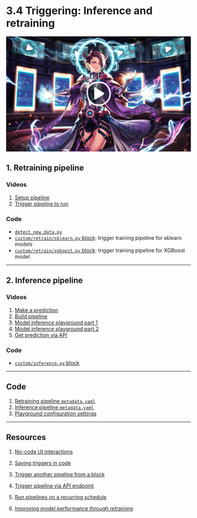 # 3.4 Triggering: Inference and retraining

<a href="https://youtube.com/playlist?list=PLBpweK9KQBJ6p7GL1rVCOqe4_gcW9F87b&si=Xjl48us0zD8MNqka">
  <img src="https://github.com/mage-ai/assets/blob/main/mlops/4-predict.png?raw=true">
</a>

## 1. Retraining pipeline

### Videos

1. [Setup pipeline](https://youtu.be/ywzNac-OzFc)
1. [Trigger pipeline to run](https://youtu.be/6kcBWl3E8So)

### Code

-   [`detect_new_data.py`](https://github.com/mage-ai/mlops/blob/master/mlops/unit_3_observability/sensors/detect_new_data.py)
-   [`custom/retrain/sklearn.py` block](https://github.com/mage-ai/mlops/blob/master/mlops/unit_3_observability/custom/retrain/sklearn.py): trigger training pipeline for sklearn models
-   [`custom/retrain/xgboost.py` block](https://github.com/mage-ai/mlops/blob/master/mlops/unit_3_observability/custom/retrain/xgboost.py): trigger training pipeline for XGBoost model

---

## 2. Inference pipeline

### Videos

1. [Make a prediction](https://youtu.be/KZaS2oG9NDc)
1. [Build pipeline](https://youtu.be/mytcFbH_ooY)
1. [Model inference playground part 1](https://youtu.be/JI0dhR7Bnhk)
1. [Model inference playground part 2](https://youtu.be/v2ls-gBBRac)
1. [Get prediction via API](https://youtu.be/J6ckSZczk8M)

### Code

-   [`custom/inference.py` block](https://github.com/mage-ai/mlops/blob/master/mlops/unit_3_observability/custom/inference.py)

---

## Code

1. [Retraining pipeline `metadata.yaml`](https://github.com/mage-ai/mlops/blob/master/mlops/unit_3_observability/pipelines/automatic_retraining/metadata.yaml)
1. [Inference pipeline `metadata.yaml`](https://github.com/mage-ai/mlops/blob/master/mlops/unit_3_observability/pipelines/predict/metadata.yaml)
1. [Playground configuration settings](https://github.com/mage-ai/mlops/blob/master/mlops/unit_3_observability/interactions/playground.yaml)

---

## Resources

1. [No-code UI interactions](https://docs.mage.ai/interactions/overview)

1. [Saving triggers in code](https://docs.mage.ai/orchestration/triggers/configure-triggers-in-code)

1. [Trigger another pipeline from a block](https://docs.mage.ai/orchestration/triggers/trigger-pipeline)

1. [Trigger pipeline via API endpoint](https://docs.mage.ai/orchestration/triggers/trigger-pipeline-api)

1. [Run pipelines on a recurring schedule](https://docs.mage.ai/orchestration/triggers/schedule-pipelines)

1. [Improving model performance through retraining](<https://www.mage.ai/blog/how-to-improve-the-performance-of-a-machine-learning-(ML)-model>)
